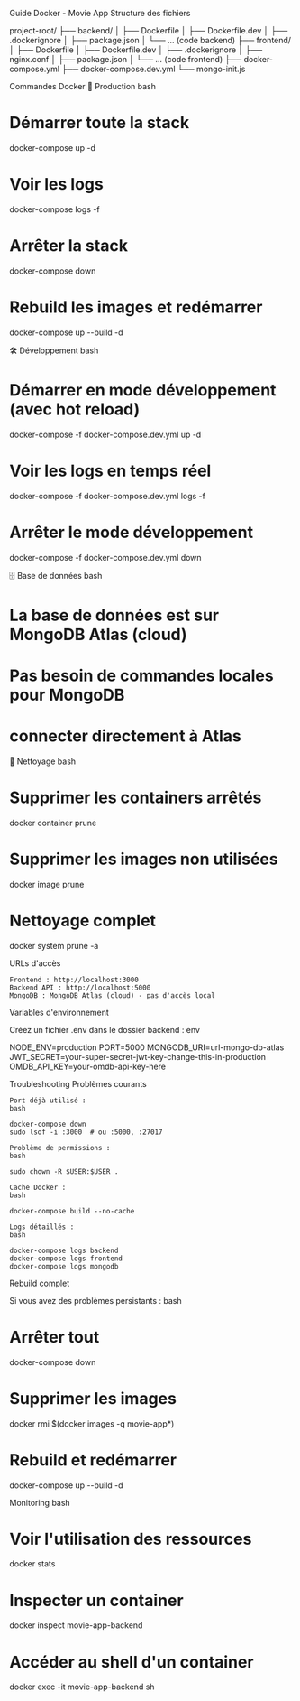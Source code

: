 Guide Docker - Movie App
Structure des fichiers

project-root/
├── backend/
│   ├── Dockerfile
│   ├── Dockerfile.dev
│   ├── .dockerignore
│   ├── package.json
│   └── ... (code backend)
├── frontend/
│   ├── Dockerfile
│   ├── Dockerfile.dev
│   ├── .dockerignore
│   ├── nginx.conf
│   ├── package.json
│   └── ... (code frontend)
├── docker-compose.yml
├── docker-compose.dev.yml
└── mongo-init.js

Commandes Docker
🚀 Production
bash

# Démarrer toute la stack
docker-compose up -d

# Voir les logs
docker-compose logs -f

# Arrêter la stack
docker-compose down

# Rebuild les images et redémarrer
docker-compose up --build -d

🛠️ Développement
bash

# Démarrer en mode développement (avec hot reload)
docker-compose -f docker-compose.dev.yml up -d

# Voir les logs en temps réel
docker-compose -f docker-compose.dev.yml logs -f

# Arrêter le mode développement
docker-compose -f docker-compose.dev.yml down

🗄️ Base de données
bash

# La base de données est sur MongoDB Atlas (cloud)
# Pas besoin de commandes locales pour MongoDB
# connecter directement à Atlas 

🧹 Nettoyage
bash

# Supprimer les containers arrêtés
docker container prune

# Supprimer les images non utilisées
docker image prune

# Nettoyage complet
docker system prune -a

URLs d'accès

    Frontend : http://localhost:3000
    Backend API : http://localhost:5000
    MongoDB : MongoDB Atlas (cloud) - pas d'accès local

Variables d'environnement

Créez un fichier .env dans le dossier backend :
env

NODE_ENV=production
PORT=5000
MONGODB_URI=url-mongo-db-atlas
JWT_SECRET=your-super-secret-jwt-key-change-this-in-production
OMDB_API_KEY=your-omdb-api-key-here

Troubleshooting
Problèmes courants

    Port déjà utilisé :
    bash

    docker-compose down
    sudo lsof -i :3000  # ou :5000, :27017

    Problème de permissions :
    bash

    sudo chown -R $USER:$USER .

    Cache Docker :
    bash

    docker-compose build --no-cache

    Logs détaillés :
    bash

    docker-compose logs backend
    docker-compose logs frontend
    docker-compose logs mongodb

Rebuild complet

Si vous avez des problèmes persistants :
bash

# Arrêter tout
docker-compose down

# Supprimer les images
docker rmi $(docker images -q movie-app*)

# Rebuild et redémarrer
docker-compose up --build -d

Monitoring
bash

# Voir l'utilisation des ressources
docker stats

# Inspecter un container
docker inspect movie-app-backend

# Accéder au shell d'un container
docker exec -it movie-app-backend sh

